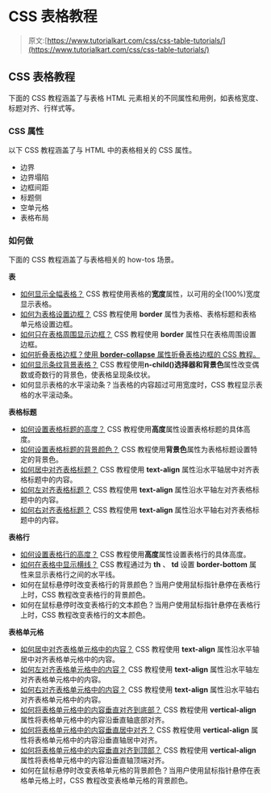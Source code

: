 # CSS 表格教程

> 原文:[https://www.tutorialkart.com/css/css-table-tutorials/](https://www.tutorialkart.com/css/css-table-tutorials/)

## CSS 表格教程

下面的 CSS 教程涵盖了与表格 HTML 元素相关的不同属性和用例，如表格宽度、标题对齐、行样式等。

### CSS 属性

以下 CSS 教程涵盖了与 HTML 中的表格相关的 CSS 属性。

*   边界
*   边界塌陷
*   边框间距
*   标题侧
*   空单元格
*   表格布局

### 如何做

下面的 CSS 教程涵盖了与表格相关的 how-tos 场景。

**表**

*   [如何显示全幅表格？](https://www.tutorialkart.com/css/css-how-to-display-full-width-table/) CSS 教程使用表格的**宽度**属性，以可用的全(100%)宽度显示表格。
*   [如何为表格设置边框？](https://www.tutorialkart.com/css/css-how-to-set-border-for-table/) CSS 教程使用 **border** 属性为表格、表格标题和表格单元格设置边框。
*   [如何只在表格周围显示边框？](https://www.tutorialkart.com/css/css-how-to-display-border-only-around-the-table/) CSS 教程使用 **border** 属性只在表格周围设置边框。
*   [如何折叠表格边框？使用 **border-collapse** 属性折叠表格边框的 CSS 教程。](https://www.tutorialkart.com/css/css-how-to-collapse-border-for-table/)
*   [如何显示条纹背景表格？](https://www.tutorialkart.com/css/css-how-to-display-striped-background-tables/) CSS 教程使用**n-child()**选择器和**背景色**属性改变偶数或奇数行的背景色，使表格呈现条纹状。
*   如何显示表格的水平滚动条？当表格的内容超过可用宽度时，CSS 教程显示表格的水平滚动条。

**表格标题**

*   [如何设置表格标题的高度？](https://www.tutorialkart.com/css/css-how-to-set-height-for-table-headings/) CSS 教程使用**高度**属性设置表格标题的具体高度。
*   [如何设置表格标题的背景颜色？](https://www.tutorialkart.com/css/css-how-to-set-background-color-for-table-headings/) CSS 教程使用**背景色**属性为表格标题设置特定的背景色。
*   [如何居中对齐表格标题？](https://www.tutorialkart.com/css/css-how-to-center-align-table-headings/) CSS 教程使用 **text-align** 属性沿水平轴居中对齐表格标题中的内容。
*   [如何左对齐表格标题？](https://www.tutorialkart.com/css/css-how-to-left-align-table-headings/) CSS 教程使用 **text-align** 属性沿水平轴左对齐表格标题中的内容。
*   [如何右对齐表格标题？](https://www.tutorialkart.com/css/css-how-to-right-align-table-headings/) CSS 教程使用 **text-align** 属性沿水平轴右对齐表格标题中的内容。

**表格行**

*   [如何设置表格行的高度？](https://www.tutorialkart.com/css/css-how-to-set-height-for-table-rows/) CSS 教程使用**高度**属性设置表格行的具体高度。
*   [如何在表格中显示横线？](https://www.tutorialkart.com/css/css-how-to-display-horizontal-lines-between-table-rows/) CSS 教程通过为 **th** 、 **td** 设置 **border-bottom** 属性来显示表格行之间的水平线。
*   如何在鼠标悬停时改变表格行的背景颜色？当用户使用鼠标指针悬停在表格行上时，CSS 教程改变表格行的背景颜色。
*   如何在鼠标悬停时改变表格行的文本颜色？当用户使用鼠标指针悬停在表格行上时，CSS 教程改变表格行的文本颜色。

**表格单元格**

*   [如何居中对齐表格单元格中的内容？](https://www.tutorialkart.com/css/css-how-to-center-align-content-in-table-cells/) CSS 教程使用 **text-align** 属性沿水平轴居中对齐表格单元格中的内容。
*   [如何左对齐表格单元格中的内容？](https://www.tutorialkart.com/css/css-how-to-left-align-content-in-table-cells/) CSS 教程使用 **text-align** 属性沿水平轴左对齐表格单元格中的内容。
*   [如何右对齐表格单元格中的内容？](https://www.tutorialkart.com/css/css-how-to-right-align-content-in-table-cells/) CSS 教程使用 **text-align** 属性沿水平轴右对齐表格单元格中的内容。
*   [如何将表格单元格中的内容垂直对齐到底部？](https://www.tutorialkart.com/css/css-how-to-vertical-align-content-in-table-cells-to-bottom/) CSS 教程使用 **vertical-align** 属性将表格单元格中的内容沿垂直轴底部对齐。
*   [如何将表格单元格中的内容垂直居中对齐？](https://www.tutorialkart.com/css/css-how-to-vertical-align-content-in-table-cells-to-middle/) CSS 教程使用 **vertical-align** 属性将表格单元格中的内容沿垂直轴居中对齐。
*   [如何将表格单元格中的内容垂直对齐到顶部？](https://www.tutorialkart.com/css/css-how-to-vertical-align-content-in-table-cells-to-top/) CSS 教程使用 **vertical-align** 属性将表格单元格中的内容沿垂直轴顶端对齐。
*   如何在鼠标悬停时改变表格单元格的背景颜色？当用户使用鼠标指针悬停在表格单元格上时，CSS 教程改变表格单元格的背景颜色。